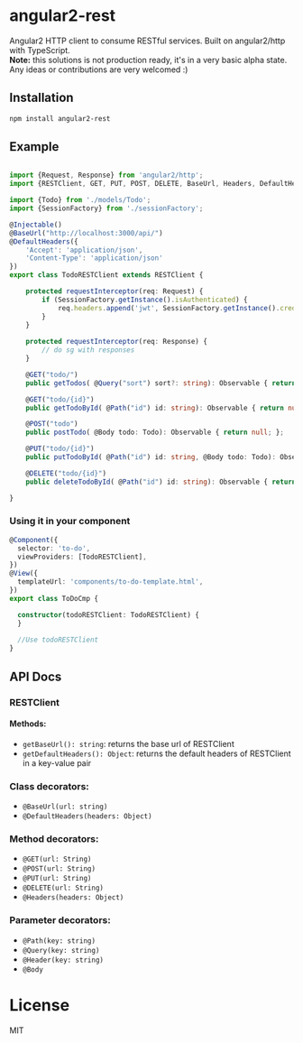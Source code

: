 # angular2-rest
Angular2 HTTP client to consume RESTful services. Built on angular2/http with TypeScript.  
**Note:** this solutions is not production ready, it's in a very basic alpha state. Any ideas or contributions are very welcomed :)

## Installation

```sh
npm install angular2-rest
```

## Example

```ts

import {Request, Response} from 'angular2/http';
import {RESTClient, GET, PUT, POST, DELETE, BaseUrl, Headers, DefaultHeaders, Path, Body, Query} from 'angular2-rest';

import {Todo} from './models/Todo';
import {SessionFactory} from './sessionFactory';

@Injectable()
@BaseUrl("http://localhost:3000/api/")
@DefaultHeaders({
    'Accept': 'application/json',
    'Content-Type': 'application/json'
})
export class TodoRESTClient extends RESTClient {

    protected requestInterceptor(req: Request) {
        if (SessionFactory.getInstance().isAuthenticated) {
            req.headers.append('jwt', SessionFactory.getInstance().credentials.jwt);
        }
    }
    
    protected requestInterceptor(req: Response) {
        // do sg with responses
    }

    @GET("todo/")
    public getTodos( @Query("sort") sort?: string): Observable { return null; };

    @GET("todo/{id}")
    public getTodoById( @Path("id") id: string): Observable { return null; };

    @POST("todo")
    public postTodo( @Body todo: Todo): Observable { return null; };

    @PUT("todo/{id}")
    public putTodoById( @Path("id") id: string, @Body todo: Todo): Observable { return null; };

    @DELETE("todo/{id}")
    public deleteTodoById( @Path("id") id: string): Observable { return null; };

}
```

### Using it in your component


``` ts
@Component({
  selector: 'to-do',
  viewProviders: [TodoRESTClient],
})
@View({
  templateUrl: 'components/to-do-template.html',
})
export class ToDoCmp {

  constructor(todoRESTClient: TodoRESTClient) {
  }
  
  //Use todoRESTClient   
}
```
## API Docs

### RESTClient
#### Methods:
- `getBaseUrl(): string`: returns the base url of RESTClient
- `getDefaultHeaders(): Object`: returns the default headers of RESTClient in a key-value pair

### Class decorators:
- `@BaseUrl(url: string)`
- `@DefaultHeaders(headers: Object)`

### Method decorators:
- `@GET(url: String)`
- `@POST(url: String)`
- `@PUT(url: String)`
- `@DELETE(url: String)`
- `@Headers(headers: Object)`

### Parameter decorators:
- `@Path(key: string)`
- `@Query(key: string)`
- `@Header(key: string)`
- `@Body`

# License

MIT
